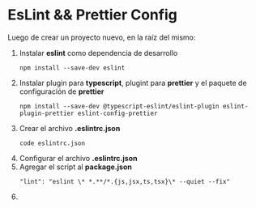 # EsLint && Prettier Config

Luego de crear un proyecto nuevo, en la raíz del mismo:

1. Instalar **eslint** como dependencia de desarrollo
   ```
   npm install --save-dev eslint
   ```
2. Instalar plugin para **typescript**, plugint para **prettier** y el paquete de configuración de **prettier**
   ```
   npm install --save-dev @typescript-eslint/eslint-plugin eslint-plugin-prettier eslint-config-prettier
   ```
3. Crear el archivo **.eslintrc.json**
   ```
   code eslintrc.json
   ```
4. Configurar el archivo **.eslintrc.json**
5. Agregar el script al **package.json**
   ```
   "lint": "eslint \* *.**/*.{js,jsx,ts,tsx}\* --quiet --fix"
   ```
6. 